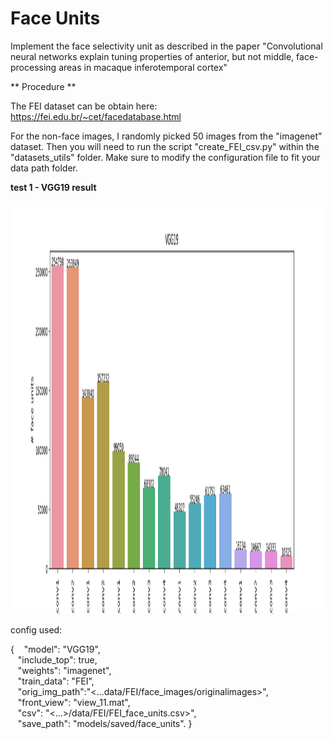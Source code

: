 # Face Units

Implement the face selectivity unit as described in the paper "Convolutional neural networks explain tuning properties
of anterior, but not middle, face-processing areas in macaque inferotemporal cortex"

** Procedure **

The FEI dataset can be obtain here: https://fei.edu.br/~cet/facedatabase.html

For the non-face images, I randomly picked 50 images from the "imagenet" dataset.
Then you will need to run the script "create_FEI_csv.py" within the "datasets_utils" folder. Make sure to modify the
configuration file to fit your data path folder.

**test 1 - VGG19 result**

<img src='../img/face_unit_VGG19.png' height="660">

config used:

{
  &nbsp;&nbsp; "model": "VGG19",  
  &nbsp;&nbsp; "include_top": true,  
  &nbsp;&nbsp; "weights": "imagenet",  
  &nbsp;&nbsp; "train_data": "FEI",  
  &nbsp;&nbsp; "orig_img_path":"<...data/FEI/face_images/originalimages>",  
  &nbsp;&nbsp; "front_view": "view_11.mat",  
  &nbsp;&nbsp; "csv": "<...>/data/FEI/FEI_face_units.csv>",  
  &nbsp;&nbsp; "save_path": "models/saved/face_units". 
}

